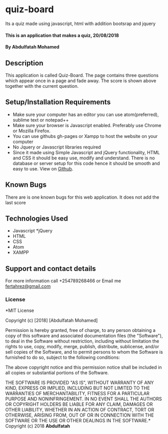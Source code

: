 # quiz-board
Its a quiz made using javascript, html with addition bootsrap and jquery
#### This is an application that makes a quiz, 20/08/2018
#### By **Abdulfatah Mohamed**
## Description
This application is called Quiz-Board. The page contains three questions which appear once in a page and fade away. The score is shown above together with the current question.    
## Setup/Installation Requirements
* Make sure your computer has an editor you can use atom(preferred), sublime text or notepad++
* Make sure your browser is Javascript enabled. Preferably use Chrome or Mozilla Firefox. 
* You can use githubs gh-pages or Xampp to host the website on your computer
* No Jquery or Javascript libraries required
* Since it made using Simple Javascript and jQuery functionality, HTML and CSS it should be easy use, modify  and understand.
There is no database or server setup for this code hence it should be smooth and easy to use. View on [Github](http://fatahrez.github.io/triangle-tracker).
## Known Bugs
There are is one known bugs for this web application. It does not add the last score
## Technologies Used
* Javascript
*jQuery
* HTML
* CSS
* Atom
* XAMPP
## Support and contact details
For more information call +254789268466 or Email me fertahrez@gmail.com
### License
*MIT License

Copyright (c) [2018] [Abdulfatah Mohamed]

Permission is hereby granted, free of charge, to any person obtaining a copy
of this software and associated documentation files (the "Software"), to deal
in the Software without restriction, including without limitation the rights
to use, copy, modify, merge, publish, distribute, sublicense, and/or sell
copies of the Software, and to permit persons to whom the Software is
furnished to do so, subject to the following conditions:

The above copyright notice and this permission notice shall be included in all
copies or substantial portions of the Software.

THE SOFTWARE IS PROVIDED "AS IS", WITHOUT WARRANTY OF ANY KIND, EXPRESS OR
IMPLIED, INCLUDING BUT NOT LIMITED TO THE WARRANTIES OF MERCHANTABILITY,
FITNESS FOR A PARTICULAR PURPOSE AND NONINFRINGEMENT. IN NO EVENT SHALL THE
AUTHORS OR COPYRIGHT HOLDERS BE LIABLE FOR ANY CLAIM, DAMAGES OR OTHER
LIABILITY, WHETHER IN AN ACTION OF CONTRACT, TORT OR OTHERWISE, ARISING FROM,
OUT OF OR IN CONNECTION WITH THE SOFTWARE OR THE USE OR OTHER DEALINGS IN THE
SOFTWARE.*
Copyright (c) 2018 **Abdulfatah**
